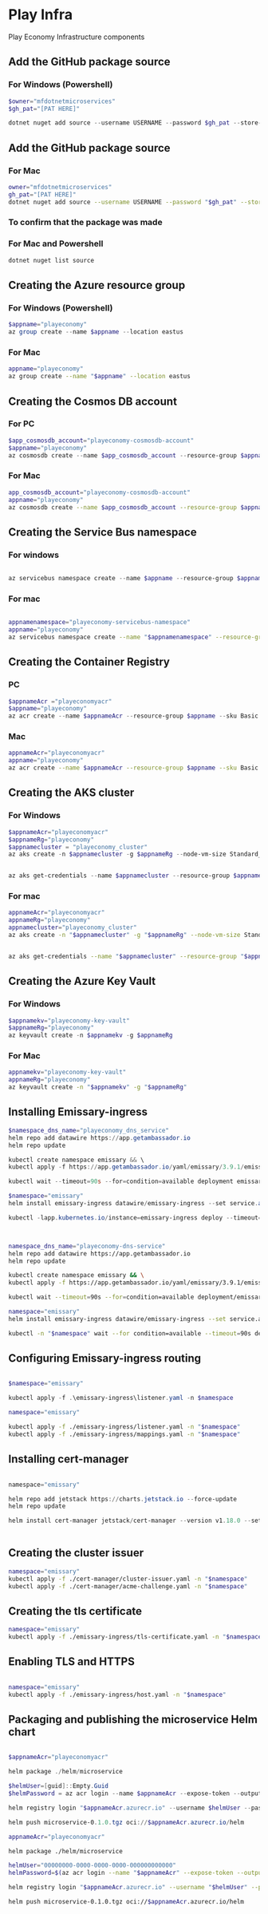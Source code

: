 # Play Infra

Play Economy Infrastructure components


## Add the GitHub package source 
### For Windows (Powershell)
```powershell
$owner="mfdotnetmicroservices"
$gh_pat="[PAT HERE]"

dotnet nuget add source --username USERNAME --password $gh_pat --store-password-in-clear-text --name github "https://nuget.pkg.github.com/$owner/index.json"
```

## Add the GitHub package source 
### For Mac
```bash
owner="mfdotnetmicroservices"
gh_pat="[PAT HERE]"
dotnet nuget add source --username USERNAME --password "$gh_pat" --store-password-in-clear-text --name github "https://nuget.pkg.github.com/$owner/index.json"
```

### To confirm that the package was made
### For Mac and Powershell
```bash
dotnet nuget list source
```


## Creating the Azure resource group 
### For Windows (Powershell)
```powershell 
$appname="playeconomy"
az group create --name $appname --location eastus 
```

### For Mac
```bash
appname="playeconomy"
az group create --name "$appname" --location eastus
```


## Creating the Cosmos DB account
### For PC
```powershell
$app_cosmosdb_account="playeconomy-cosmosdb-account"
$appname="playeconomy"
az cosmosdb create --name $app_cosmosdb_account --resource-group $appname --kind MongoDB
```

### For Mac
```bash
app_cosmosdb_account="playeconomy-cosmosdb-account"
appname="playeconomy"
az cosmosdb create --name $app_cosmosdb_account --resource-group $appname --kind MongoDB
```


## Creating the Service Bus namespace
### For windows
```powershell 

az servicebus namespace create --name $appname --resource-group $appname --sku Standard

```

### For mac
```bash

appnamenamespace="playeconomy-servicebus-namespace"
appname="playeconomy"
az servicebus namespace create --name "$appnamenamespace" --resource-group "$appname" --sku Standard

```


## Creating the Container Registry 
### PC
```powershell
$appnameAcr ="playeconomyacr"    
$appname="playeconomy"
az acr create --name $appnameAcr --resource-group $appname --sku Basic

```

### Mac
```bash
appnameAcr="playeconomyacr"    
appname="playeconomy"
az acr create --name $appnameAcr --resource-group $appname --sku Basic
```

## Creating the AKS cluster 
### For Windows

```powershell
$appnameAcr="playeconomyacr"   
$appnameRg="playeconomy"
$appnamecluster = "playeconomy_cluster"
az aks create -n $appnamecluster -g $appnameRg --node-vm-size Standard_B2s --node-count 2 --attach-acr $appnameAcr --enable-oidc-issuer --enable-workload-identity --generate-ssh-keys


az aks get-credentials --name $appnamecluster --resource-group $appnameRg
```

### For mac
```bash
appnameAcr="playeconomyacr"
appnameRg="playeconomy"
appnamecluster="playeconomy_cluster"
az aks create -n "$appnamecluster" -g "$appnameRg" --node-vm-size Standard_B2s --node-count 2 --attach-acr "$appnameAcr" --enable-oidc-issuer --enable-workload-identity --generate-ssh-keys


az aks get-credentials --name "$appnamecluster" --resource-group "$appnameRg"
```

## Creating the Azure Key Vault
### For Windows

```powershell 
$appnamekv="playeconomy-key-vault"
$appnameRg="playeconomy"
az keyvault create -n $appnamekv -g $appnameRg 
```

### For Mac

```bash
appnamekv="playeconomy-key-vault"
appnameRg="playeconomy"
az keyvault create -n "$appnamekv" -g "$appnameRg"

```

## Installing Emissary-ingress
```powershell 
$namespace_dns_name="playeconomy_dns_service"
helm repo add datawire https://app.getambassador.io
helm repo update

kubectl create namespace emissary && \
kubectl apply -f https://app.getambassador.io/yaml/emissary/3.9.1/emissary-crds.yaml

kubectl wait --timeout=90s --for=condition=available deployment emissary-apiext -n emissary-system

$namespace="emissary"
helm install emissary-ingress datawire/emissary-ingress --set service.annotations."service\.beta\.kubernetes\.io/azure-dns-label-name"= --namespace $namespace_dns_name --create-namespace

kubectl -lapp.kubernetes.io/instance=emissary-ingress deploy --timeout=90s --for condition=available -n $namespace wait
```

```bash


namespace_dns_name="playeconomy-dns-service"
helm repo add datawire https://app.getambassador.io
helm repo update

kubectl create namespace emissary && \
kubectl apply -f https://app.getambassador.io/yaml/emissary/3.9.1/emissary-crds.yaml

kubectl wait --timeout=90s --for=condition=available deployment/emissary-apiext -n emissary-system

namespace="emissary"
helm install emissary-ingress datawire/emissary-ingress --set service.annotations."service\.beta\.kubernetes\.io/azure-dns-label-name"="$namespace_dns_name" --namespace "$namespace" --create-namespace

kubectl -n "$namespace" wait --for condition=available --timeout=90s deploy -lapp.kubernetes.io/instance=emissary-ingress


```


## Configuring Emissary-ingress routing
```powershell 

$namespace="emissary"

kubectl apply -f .\emissary-ingress\listener.yaml -n $namespace 
```

```bash
namespace="emissary"

kubectl apply -f ./emissary-ingress/listener.yaml -n "$namespace"
kubectl apply -f ./emissary-ingress/mappings.yaml -n "$namespace"
```

## Installing cert-manager
```powershell

namespace="emissary"

helm repo add jetstack https://charts.jetstack.io --force-update
helm repo update 

helm install cert-manager jetstack/cert-manager --version v1.18.0 --set crds.enabled=true --namespace "$namespace"
  
```

## Creating the cluster issuer
```bash
namespace="emissary"
kubectl apply -f ./cert-manager/cluster-issuer.yaml -n "$namespace"
kubectl apply -f ./cert-manager/acme-challenge.yaml -n "$namespace"
```


## Creating the tls certificate 
```bash
namespace="emissary"
kubectl apply -f ./emissary-ingress/tls-certificate.yaml -n "$namespace"
```

## Enabling TLS and HTTPS
```bash

namespace="emissary"
kubectl apply -f ./emissary-ingress/host.yaml -n "$namespace"
```

## Packaging and publishing the microservice Helm chart
```powershell

$appnameAcr="playeconomyacr"    

helm package ./helm/microservice

$helmUser=[guid]::Empty.Guid
$helmPassword = az acr login --name $appnameAcr --expose-token --output tsv --query accessToken

helm registry login "$appnameAcr.azurecr.io" --username $helmUser --password $helmPassword

helm push microservice-0.1.0.tgz oci://$appnameAcr.azurecr.io/helm
```

```bash
appnameAcr="playeconomyacr"

helm package ./helm/microservice

helmUser="00000000-0000-0000-0000-000000000000"
helmPassword=$(az acr login --name "$appnameAcr" --expose-token --output tsv --query accessToken)

helm registry login "$appnameAcr.azurecr.io" --username "$helmUser" --password "$helmPassword"

helm push microservice-0.1.0.tgz oci://$appnameAcr.azurecr.io/helm

```